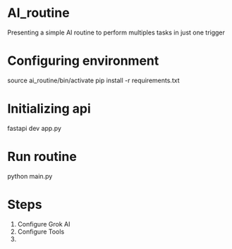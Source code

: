 # AI_routine
Presenting a simple AI routine to perform multiples tasks in just one trigger

# Configuring environment
source ai_routine/bin/activate
pip install -r requirements.txt

#  Initializing api
fastapi dev app.py

# Run routine
python main.py

# Steps

1. Configure Grok AI
2. Configure Tools
3. 
